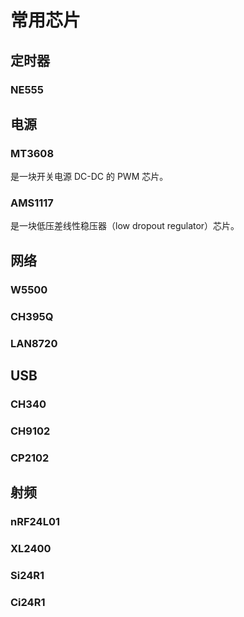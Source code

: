 # 常用芯片

## 定时器

### NE555

## 电源

### MT3608

是一块开关电源 DC-DC 的 PWM 芯片。

### AMS1117

是一块低压差线性稳压器（low dropout regulator）芯片。

## 网络

### W5500

### CH395Q

### LAN8720

## USB

### CH340

### CH9102

### CP2102

## 射频

### nRF24L01

### XL2400

### Si24R1

### Ci24R1

